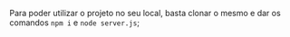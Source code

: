 Para poder utilizar o projeto no seu local, basta clonar o mesmo e dar os comandos `npm i` e `node server.js`;